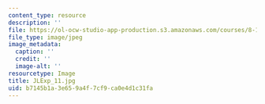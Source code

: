 ```yaml
---
content_type: resource
description: ''
file: https://ol-ocw-studio-app-production.s3.amazonaws.com/courses/8-13-14-experimental-physics-i-ii-junior-lab-fall-2016-spring-2017/b7145b1a3e659a4f7cf9ca0e4d1c31fa_JLExp_11.jpg
file_type: image/jpeg
image_metadata:
  caption: ''
  credit: ''
  image-alt: ''
resourcetype: Image
title: JLExp_11.jpg
uid: b7145b1a-3e65-9a4f-7cf9-ca0e4d1c31fa
---
```


